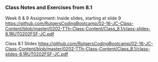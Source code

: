 ### Class Notes and Exercises from 8.1

Week 8 & 9 Assignment:
Inside slides, starting at slide 9 https://github.com/RutgersCodingBootcamp/02-16-JC-Class-Content/blob/master/0202-TTh-Class-Content/Class_8.1/class-slides-8.1RUT0202FSF-JC.pdf

Class 8.1 Slides
https://github.com/RutgersCodingBootcamp/02-16-JC-Class-Content/blob/master/0202-TTh-Class-Content/Class_8.1/class-slides-8.1RUT0202FSF-JC.pdf
